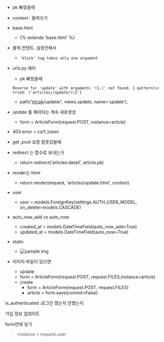 - pk 빠졌을때 

- context : 들여쓰기 

- base.html 

  - {% extends 'base.html' %}

- 블럭 컨텐트..설정안해서 

  - ```
    'block' tag takes only one argument
    ```

     

- urls.py 에러 

  - pk 빠졌을때

  ```
  Reverse for 'update' with arguments '(1,)' not found. 1 pattern(s) tried: ['articles//update/\\Z']
  ```

  - path('<int:pk>/update/', views.update, name='update'),

- update 를 해야되는 계속 새로생성 

  -  form = ArticleForm(request.POST, instance=article)

- 403 error > csrf_token

- get ,post 요청 잘못갔을때 

- redirect 는 함수로 보내는거 

  - return redirect('articles:detail', article.pk)

- render는 html

  -  return render(request, 'articles/update.html', context) 


- user
  - user = models.ForeignKey(settings.AUTH_USER_MODEL, on_delete=models.CASCADE)
- auto_now_add vs auto_now
  - created_at = models.DateTimeField(auto_now_add=True)
  - updated_at = models.DateTimeField(auto_now=True)

- static
  - <img src="{% static 'sample_img_2.jpg' %}" alt="sample img">
- 이미지 파일이 있으면 
  - update
  -  form = ArticleForm(request.POST, request.FILES,instance=article)
  - create
    - form = ArticleForm(request.POST, request.FILES) 
    - article = form.save(commit=False)

is_authenticated :로그인 했는지 안했는지

가입 정보 업데이트 

form안에 넣기 

> instance = request.user 
